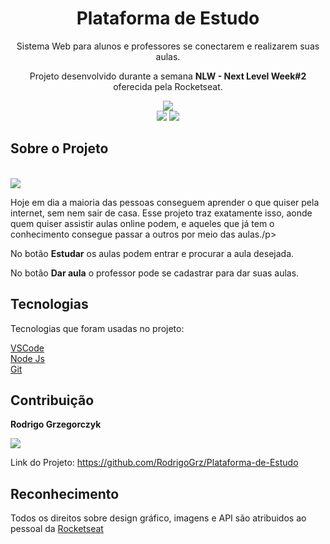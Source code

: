 <h1 align="center">Plataforma de Estudo</h1>
<p align="center">Sistema Web para alunos e professores se conectarem e realizarem suas aulas.</p>

<p align="center">Projeto desenvolvido durante a semana <strong>NLW - Next Level Week#2</strong> oferecida pela Rocketseat.</p>

<p align="center">
  <img src="https://github.com/adryan30/proffy/raw/master/assets/landing.svg"/>
  <br/><img src="https://camo.githubusercontent.com/f52e7f4ad29e463bfccd170512f8262f4389d924/68747470733a2f2f696d672e736869656c64732e696f2f62616467652f4e4c57322d526f636b6574736561742d626c756576696f6c65743f7374796c653d666f722d7468652d6261646765266c6f676f3d736b796c696e6572266c6f676f436f6c6f723d7768697465"/> <img src="https://camo.githubusercontent.com/5037a5bac931e6f3d76ddfb57783ab96e4e2089f/68747470733a2f2f696d672e736869656c64732e696f2f6769746875622f6c6963656e73652f61647279616e33302f70726f6666793f6c6f676f3d676e75267374796c653d666f722d7468652d6261646765"/>
  </p>
          
<h2>Sobre o Projeto</h2>
<br><img src="https://github.com/adryan30/proffy/raw/master/assets/landing.png"/>
<p>Hoje em dia a maioria das pessoas conseguem aprender o que quiser pela internet, sem nem sair de casa. Esse projeto traz exatamente isso, aonde quem quiser assistir aulas online podem, e aqueles que já tem o conhecimento consegue passar a outros por meio das aulas./p>
<p>No botão <strong>Estudar</strong> os aulas podem entrar e procurar a aula desejada.</p>
<p>No botão <strong>Dar aula</strong> o professor pode se cadastrar para dar suas aulas.</p>

<h2>Tecnologias</h2>
<p>Tecnologias que foram usadas no projeto:</p>
<a href="https://code.visualstudio.com/" rel"nofollow">VSCode</a>
<br/><a href="https://nodejs.org/en/download/" rel"nofollow">Node Js</a>
<br/><a href="https://git-scm.com/" rel"nofollow">Git</a>

<h2>Contribuição</h2>
<p><strong>Rodrigo Grzegorczyk</strong></p>
<img src="https://img.shields.io/badge/LinkedIn-Rodrigo%20Grzegorczyk-blue"/>

Link do Projeto: https://github.com/RodrigoGrz/Plataforma-de-Estudo


<h2>Reconhecimento</h2>
<p>Todos os direitos sobre design gráfico, imagens e API são atribuidos ao pessoal da <a href="https://github.com/Rocketseat" rel"nofollow">Rocketseat</a></p>
